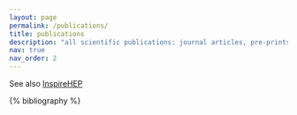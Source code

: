 ```yaml
---
layout: page
permalink: /publications/
title: publications
description: "all scientific publications: journal articles, pre-prints, community papers"
nav: true
nav_order: 2
---
```


<!-- _pages/publications.md -->
See also <a href="https://inspirehep.net/authors/1812055?ui-citation-summary=true">InspireHEP</a>
<div class="publications">

{% bibliography %}

</div>
